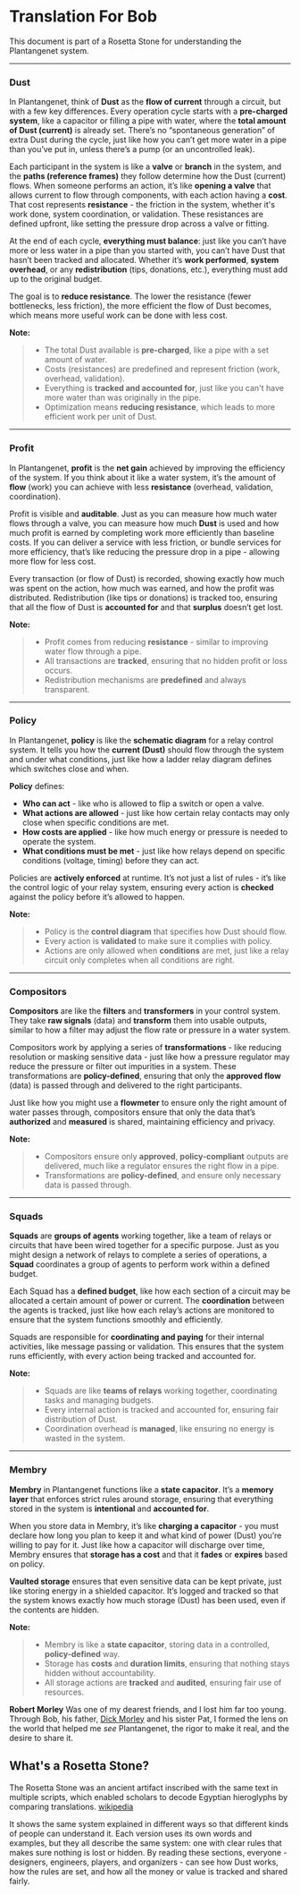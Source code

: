 # Translation For Bob

This document is part of a Rosetta Stone for understanding the Plantangenet system.

---

### **Dust**

In Plantangenet, think of **Dust** as the **flow of current** through a circuit, but with a few key differences. Every operation cycle starts with a **pre-charged system**, like a capacitor or filling a pipe with water, where the **total amount of Dust (current)** is already set. There’s no “spontaneous generation” of extra Dust during the cycle, just like how you can’t get more water in a pipe than you’ve put in, unless there’s a pump (or an uncontrolled leak).

Each participant in the system is like a **valve** or **branch** in the system, and the **paths (reference frames)** they follow determine how the Dust (current) flows. When someone performs an action, it’s like **opening a valve** that allows current to flow through components, with each action having a **cost**. That cost represents **resistance** - the friction in the system, whether it's work done, system coordination, or validation. These resistances are defined upfront, like setting the pressure drop across a valve or fitting.

At the end of each cycle, **everything must balance**: just like you can’t have more or less water in a pipe than you started with, you can’t have Dust that hasn’t been tracked and allocated. Whether it’s **work performed**, **system overhead**, or any **redistribution** (tips, donations, etc.), everything must add up to the original budget.

The goal is to **reduce resistance**. The lower the resistance (fewer bottlenecks, less friction), the more efficient the flow of Dust becomes, which means more useful work can be done with less cost.

**Note:**

> * The total Dust available is **pre-charged**, like a pipe with a set amount of water.
> * Costs (resistances) are predefined and represent friction (work, overhead, validation).
> * Everything is **tracked and accounted for**, just like you can't have more water than was originally in the pipe.
> * Optimization means **reducing resistance**, which leads to more efficient work per unit of Dust.

---

### **Profit**

In Plantangenet, **profit** is the **net gain** achieved by improving the efficiency of the system. If you think about it like a water system, it’s the amount of **flow** (work) you can achieve with less **resistance** (overhead, validation, coordination).

Profit is visible and **auditable**. Just as you can measure how much water flows through a valve, you can measure how much **Dust** is used and how much profit is earned by completing work more efficiently than baseline costs. If you can deliver a service with less friction, or bundle services for more efficiency, that’s like reducing the pressure drop in a pipe - allowing more flow for less cost.

Every transaction (or flow of Dust) is recorded, showing exactly how much was spent on the action, how much was earned, and how the profit was distributed. Redistribution (like tips or donations) is tracked too, ensuring that all the flow of Dust is **accounted for** and that **surplus** doesn’t get lost.

**Note:**

> * Profit comes from reducing **resistance** - similar to improving water flow through a pipe.
> * All transactions are **tracked**, ensuring that no hidden profit or loss occurs.
> * Redistribution mechanisms are **predefined** and always transparent.

---

### **Policy**

In Plantangenet, **policy** is like the **schematic diagram** for a relay control system. It tells you how the **current (Dust)** should flow through the system and under what conditions, just like how a ladder relay diagram defines which switches close and when.

**Policy** defines:

* **Who can act** - like who is allowed to flip a switch or open a valve.
* **What actions are allowed** - just like how certain relay contacts may only close when specific conditions are met.
* **How costs are applied** - like how much energy or pressure is needed to operate the system.
* **What conditions must be met** - just like how relays depend on specific conditions (voltage, timing) before they can act.

Policies are **actively enforced** at runtime. It’s not just a list of rules - it’s like the control logic of your relay system, ensuring every action is **checked** against the policy before it’s allowed to happen.

**Note:**

> * Policy is the **control diagram** that specifies how Dust should flow.
> * Every action is **validated** to make sure it complies with policy.
> * Actions are only allowed when **conditions** are met, just like a relay circuit only completes when all conditions are right.

---

### **Compositors**

**Compositors** are like the **filters** and **transformers** in your control system. They take **raw signals** (data) and **transform** them into usable outputs, similar to how a filter may adjust the flow rate or pressure in a water system.

Compositors work by applying a series of **transformations** - like reducing resolution or masking sensitive data - just like how a pressure regulator may reduce the pressure or filter out impurities in a system. These transformations are **policy-defined**, ensuring that only the **approved flow** (data) is passed through and delivered to the right participants.

Just like how you might use a **flowmeter** to ensure only the right amount of water passes through, compositors ensure that only the data that’s **authorized** and **measured** is shared, maintaining efficiency and privacy.

**Note:**

> * Compositors ensure only **approved**, **policy-compliant** outputs are delivered, much like a regulator ensures the right flow in a pipe.
> * Transformations are **policy-defined**, and ensure only necessary data is passed through.

---

### **Squads**

**Squads** are **groups of agents** working together, like a team of relays or circuits that have been wired together for a specific purpose. Just as you might design a network of relays to complete a series of operations, a **Squad** coordinates a group of agents to perform work within a defined budget.

Each Squad has a **defined budget**, like how each section of a circuit may be allocated a certain amount of power or current. The **coordination** between the agents is tracked, just like how each relay’s actions are monitored to ensure that the system functions smoothly and efficiently.

Squads are responsible for **coordinating and paying** for their internal activities, like message passing or validation. This ensures that the system runs efficiently, with every action being tracked and accounted for.

**Note:**

> * Squads are like **teams of relays** working together, coordinating tasks and managing budgets.
> * Every internal action is tracked and accounted for, ensuring fair distribution of Dust.
> * Coordination overhead is **managed**, like ensuring no energy is wasted in the system.

---

### **Membry**

**Membry** in Plantangenet functions like a **state capacitor**. It’s a **memory layer** that enforces strict rules around storage, ensuring that everything stored in the system is **intentional** and **accounted for**.

When you store data in Membry, it’s like **charging a capacitor** - you must declare how long you plan to keep it and what kind of power (Dust) you’re willing to pay for it. Just like how a capacitor will discharge over time, Membry ensures that **storage has a cost** and that it **fades** or **expires** based on policy.

**Vaulted storage** ensures that even sensitive data can be kept private, just like storing energy in a shielded capacitor. It’s logged and tracked so that the system knows exactly how much storage (Dust) has been used, even if the contents are hidden.

**Note:**

> * Membry is like a **state capacitor**, storing data in a controlled, **policy-defined** way.
> * Storage has **costs** and **duration limits**, ensuring that nothing stays hidden without accountability.
> * All storage actions are **tracked** and **audited**, ensuring fair use of resources.

**Robert Morley** Was one of my dearest friends, and I lost him far too young.  Through Bob, his father, [Dick Morley](https://en.wikipedia.org/wiki/Dick_Morley) and his sister Pat, I formed the lens on the world that helped me *see* Plantangenet, the rigor to make it real, and the desire to share it.

## What's a Rosetta Stone?

The Rosetta Stone was an ancient artifact inscribed with the same text in multiple scripts, which enabled scholars to decode Egyptian hieroglyphs by comparing translations. [wikipedia](https://en.wikipedia.org/wiki/Rosetta_Stone)

It shows the same system explained in different ways so that different kinds of people can understand it. Each version uses its own words and examples, but they all describe the same system: one with clear rules that makes sure nothing is lost or hidden. By reading these sections, everyone - designers, engineers, players, and organizers - can see how Dust works, how the rules are set, and how all the money or value is tracked and shared fairly.

